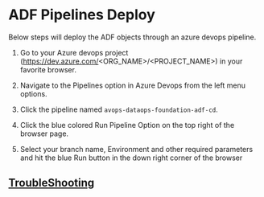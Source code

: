# ADF Pipelines Deploy
Below steps will deploy the ADF objects through an azure devops pipeline.

1. Go to your Azure devops project (https://dev.azure.com/<ORG_NAME>/<PROJECT_NAME>) in your favorite browser.

2. Navigate to the Pipelines option in Azure Devops from the left menu options.

3. Click the pipeline named `avops-dataops-foundation-adf-cd`.

4. Click the blue colored Run Pipeline Option on the top right of the browser page.

5. Select your branch name, Environment and other required parameters and hit the blue Run button in the down right corner of the browser

## [TroubleShooting](TroubleShooting.md)